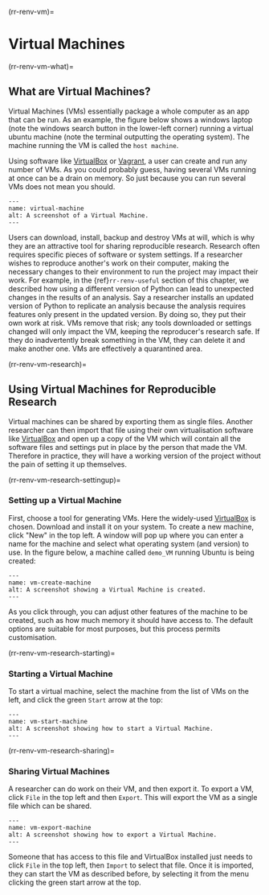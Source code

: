 (rr-renv-vm)=
# Virtual Machines

(rr-renv-vm-what)=
## What are Virtual Machines?

Virtual Machines (VMs) essentially package a whole computer as an app that can be run. As an example, the figure below shows a windows laptop (note the windows search button in the lower-left corner) running a virtual ubuntu machine (note the terminal outputting the operating system). The machine running the VM is called the `host machine`.

Using software like [VirtualBox](https://www.virtualbox.org/) or [Vagrant](https://www.vagrantup.com/), a user can create and run any number of VMs. As you could probably guess, having several VMs running at once can be a drain on memory. So just because you can run several VMs does not mean you should.

```{figure} ../../figures/virtual-machine.png
---
name: virtual-machine
alt: A screenshot of a Virtual Machine.
---

```

Users can download, install, backup and destroy VMs at will, which is why they are an attractive tool for sharing reproducible research. Research often requires specific pieces of software or system settings. If a researcher wishes to reproduce another's work on their computer, making the necessary changes to their environment to run the project may impact their work. For example, in the {ref}`rr-renv-useful` section of this chapter, we described how using a different version of Python can lead to unexpected changes in the results of an analysis. Say a researcher installs an updated version of Python to replicate an analysis because the analysis requires features only present in the updated version. By doing so, they put their own work at risk. VMs remove that risk; any tools downloaded or settings changed will only impact the VM, keeping the reproducer's research safe. If they do inadvertently break something in the VM, they can delete it and make another one. VMs are effectively a quarantined area.

(rr-renv-vm-research)=
## Using Virtual Machines for Reproducible Research

Virtual machines can be shared by exporting them as single files. Another researcher can then import that file using their own virtualisation software like [VirtualBox](https://www.virtualbox.org/) and open up a copy of the VM which will contain all the software files and settings put in place by the person that made the VM. Therefore in practice, they will have a working version of the project without the pain of setting it up themselves.

(rr-renv-vm-research-settingup)=
### Setting up a Virtual Machine

First, choose a tool for generating VMs. Here the widely-used [VirtualBox](https://www.virtualbox.org/) is chosen. Download and install it on your system. To create a new machine, click "New" in the top left. A window will pop up where you can enter a name for the machine and select what operating system (and version) to use. In the figure below, a machine called `demo_VM` running Ubuntu is being created:

```{figure} ../../figures/vm-create-machine.png
---
name: vm-create-machine
alt: A screenshot showing a Virtual Machine is created.
---

```

As you click through, you can adjust other features of the machine to be created, such as how much memory it should have access to. The default options are suitable for most purposes, but this process permits customisation.

(rr-renv-vm-research-starting)=
### Starting a Virtual Machine

To start a virtual machine, select the machine from the list of VMs on the left, and click the green `Start` arrow at the top:

```{figure} ../../figures/vm-start-machine.png
---
name: vm-start-machine
alt: A screenshot showing how to start a Virtual Machine.
---

```

(rr-renv-vm-research-sharing)=
### Sharing Virtual Machines

A researcher can do work on their VM, and then export it. To export a VM, click `File` in the top left and then `Export`. This will export the VM as a single file which can be shared.

```{figure} ../../figures/vm-export-machine.png
---
name: vm-export-machine
alt: A screenshot showing how to export a Virtual Machine.
---

```

Someone that has access to this file and VirtualBox installed just needs to click `File` in the top left, then `Import` to select that file. Once it is imported, they can start the VM as described before, by selecting it from the menu clicking the green start arrow at the top.
